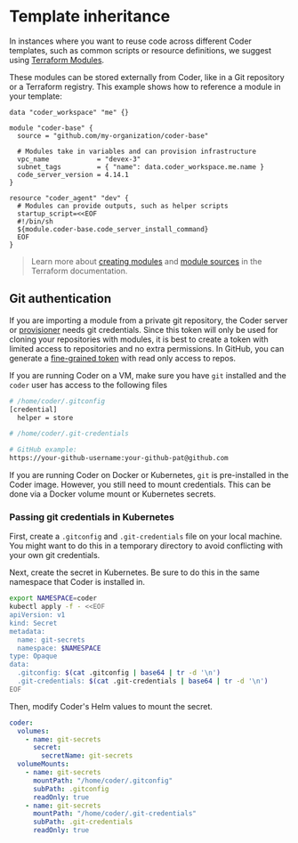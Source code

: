 # Template inheritance

In instances where you want to reuse code across different Coder
templates, such as common scripts or resource definitions, we suggest
using [Terraform
Modules](https://developer.hashicorp.com/terraform/language/modules).

These modules can be stored externally from Coder, like in a Git
repository or a Terraform registry. This example shows how to
reference a module in your template:

```hcl
data "coder_workspace" "me" {}

module "coder-base" {
  source = "github.com/my-organization/coder-base"

  # Modules take in variables and can provision infrastructure
  vpc_name            = "devex-3"
  subnet_tags         = { "name": data.coder_workspace.me.name }
  code_server_version = 4.14.1
}

resource "coder_agent" "dev" {
  # Modules can provide outputs, such as helper scripts
  startup_script=<<EOF
  #!/bin/sh
  ${module.coder-base.code_server_install_command}
  EOF
}
```

> Learn more about [creating modules](https://developer.hashicorp.com/terraform/language/modules) and [module sources](https://developer.hashicorp.com/terraform/language/modules/sources) in the Terraform documentation.

## Git authentication

If you are importing a module from a private git repository, the Coder
server or [provisioner](../admin/provisioners.md) needs git
credentials. Since this token will only be used for cloning your
repositories with modules, it is best to create a token with limited
access to repositories and no extra permissions. In GitHub, you can
generate a [fine-grained
token](https://docs.github.com/en/rest/overview/permissions-required-for-fine-grained-personal-access-tokens?apiVersion=2022-11-28)
with read only access to repos.

If you are running Coder on a VM, make sure you have `git` installed
and the `coder` user has access to the following files

```sh
# /home/coder/.gitconfig
[credential]
  helper = store
```

```sh
# /home/coder/.git-credentials

# GitHub example:
https://your-github-username:your-github-pat@github.com
```

If you are running Coder on Docker or Kubernetes, `git` is
pre-installed in the Coder image. However, you still need to mount
credentials. This can be done via a Docker volume mount or Kubernetes
secrets.

### Passing git credentials in Kubernetes

First, create a `.gitconfig` and `.git-credentials` file on your local
machine. You might want to do this in a temporary directory to avoid
conflicting with your own git credentials.

Next, create the secret in Kubernetes. Be sure to do this in the same
namespace that Coder is installed in.

```sh
export NAMESPACE=coder
kubectl apply -f - <<EOF
apiVersion: v1
kind: Secret
metadata:
  name: git-secrets
  namespace: $NAMESPACE
type: Opaque
data:
  .gitconfig: $(cat .gitconfig | base64 | tr -d '\n')
  .git-credentials: $(cat .git-credentials | base64 | tr -d '\n')
EOF
```

Then, modify Coder's Helm values to mount the secret.

```yaml
coder:
  volumes:
    - name: git-secrets
      secret:
        secretName: git-secrets
  volumeMounts:
    - name: git-secrets
      mountPath: "/home/coder/.gitconfig"
      subPath: .gitconfig
      readOnly: true
    - name: git-secrets
      mountPath: "/home/coder/.git-credentials"
      subPath: .git-credentials
      readOnly: true
```
